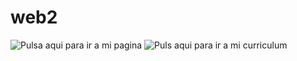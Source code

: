 # web2
![Pulsa aqui para ir a mi pagina](https://cristianfernandezcabre.github.io/web2/)
![Puls aqui para ir a mi curriculum](https://cristianfernandezcabre.github.io/)
